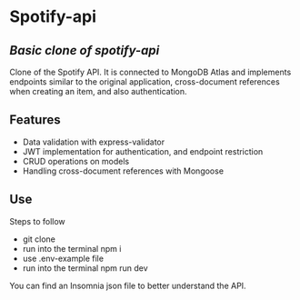 # Spotify-api
## _Basic clone of spotify-api_

Clone of the Spotify API. It is connected to MongoDB Atlas and implements endpoints similar to the original application, cross-document references when creating an item, and also authentication.

## Features

- Data validation with express-validator
- JWT implementation for authentication, and endpoint restriction
- CRUD operations on models
- Handling cross-document references with Mongoose

## Use
Steps to follow

- git clone <repository>
- run into the terminal npm i
- use .env-example file
- run into the terminal npm run dev

You can find an Insomnia json file to better understand the API.
